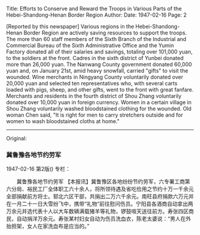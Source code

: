 Title: Efforts to Conserve and Reward the Troops in Various Parts of the Hebei-Shandong-Henan Border Region
Author:
Date: 1947-02-16
Page: 2

[Reported by this newspaper] Various regions in the Hebei-Shandong-Henan Border Region are actively saving resources to support the troops. The more than 60 staff members of the Sixth Branch of the Industrial and Commercial Bureau of the Sixth Administrative Office and the Yumin Factory donated all of their salaries and savings, totaling over 101,000 yuan, to the soldiers at the front. Cadres in the sixth district of Yunbei donated more than 26,000 yuan. The Nanwang County government donated 60,000 yuan and, on January 21st, amid heavy snowfall, carried "gifts" to visit the wounded. Wine merchants in Ningyang County voluntarily donated over 20,000 yuan and selected ten representatives who, with several carts loaded with pigs, sheep, and other gifts, went to the front with great fanfare. Merchants and residents in the fourth district of Shou Zhang voluntarily donated over 10,000 yuan in foreign currency. Women in a certain village in Shou Zhang voluntarily washed bloodstained clothing for the wounded. Old woman Chen said, "It is right for men to carry stretchers outside and for women to wash bloodstained cloths at home."



<hr /> 

Original: 


### 冀鲁豫各地节约劳军

1947-02-16
第2版()
专栏：

　　冀鲁豫各地节约劳军
    【本报讯】冀鲁豫区各地纷纷节约劳军，六专署工商第六分局、裕民工厂全体职工六十余人，将所领待遇及省吃俭用之节约十万一千余元全部捐献前方将士。郓北六区干部，共捐出二万六千余元。南旺县府捐款六万元并在一月二十一日大雪纷飞中，携带“礼物”前往慰问伤员。宁阳县各酒商自动拿出两万余元并选代表十人以大车数辆满载猪羊等礼物，锣鼓喧天送往前方。寿张四区商民，自动捐洋万余元。寿张某村妇女自动为伤员洗血衣，陈老太婆说：“男人在外抬担架，女人在家洗血布是应当的。”
